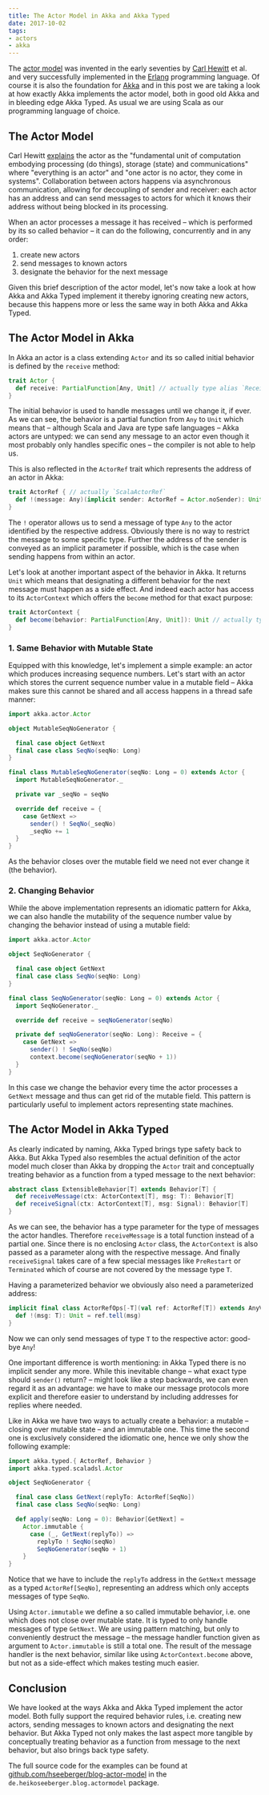 ```yaml
---
title: The Actor Model in Akka and Akka Typed
date: 2017-10-02
tags:
- actors
- akka
---
```


The [actor model](https://en.wikipedia.org/wiki/Actor_model) was invented in the early seventies by [Carl Hewitt](https://en.wikipedia.org/wiki/Carl_Hewitt) et al. and very successfully implemented in the [Erlang](https://www.erlang.org) programming language. Of course it is also the foundation for [Akka](https://akka.io) and in this post we are taking a look at how exactly Akka implements the actor model, both in good old Akka and in bleeding edge Akka Typed. As usual we are using Scala as our programming language of choice.

## The Actor Model

Carl Hewitt [explains](https://www.youtube.com/watch?v=7erJ1DV_Tlo) the actor as the "fundamental unit of computation embodying processing (do things), storage (state) and communications" where "everything is an actor" and "one actor is no actor, they come in systems". Collaboration between actors happens via asynchronous communication, allowing for decoupling of sender and receiver: each actor has an address and can send messages to actors for which it knows their address without being blocked in its processing.

When an actor processes a message it has received – which is performed by its so called behavior – it can do the following, concurrently and in any order:

1. create new actors
1. send messages to known actors
1. designate the behavior for the next message

Given this brief description of the actor model, let's now take a look at how Akka and Akka Typed implement it thereby ignoring creating new actors, because this happens more or less the same way in both Akka and Akka Typed.

## The Actor Model in Akka

In Akka an actor is a class extending `Actor` and its so called initial behavior is defined by the `receive` method:

``` scala
trait Actor {
  def receive: PartialFunction[Any, Unit] // actually type alias `Receive`
}
```

The initial behavior is used to handle messages until we change it, if ever. As we can see, the behavior is a partial function from `Any` to `Unit` which means that – although Scala and Java are type safe languages – Akka actors are untyped: we can send any message to an actor even though it most probably only handles specific ones – the compiler is not able to help us.

This is also reflected in the `ActorRef` trait which represents the address of an actor in Akka:

``` scala
trait ActorRef { // actually `ScalaActorRef`
  def !(message: Any)(implicit sender: ActorRef = Actor.noSender): Unit
}
```

The `!` operator allows us to send a message of type `Any` to the actor identified by the respective address. Obviously there is no way to restrict the message to some specific type. Further the address of the sender is conveyed as an implicit parameter if possible, which is the case when sending happens from within an actor.

Let's look at another important aspect of the behavior in Akka. It returns `Unit` which means that designating a different behavior for the next message must happen as a side effect. And indeed each actor has access to its `ActorContext` which offers the `become` method for that exact purpose:

``` scala
trait ActorContext {
  def become(behavior: PartialFunction[Any, Unit]): Unit // actually type alias `Receive`
}
```

### 1. Same Behavior with Mutable State

Equipped with this knowledge, let's implement a simple example: an actor which produces increasing sequence numbers. Let's start with an actor which stores the current sequence number value in a mutable field – Akka makes sure this cannot be shared and all access happens in a thread safe manner:

``` scala
import akka.actor.Actor

object MutableSeqNoGenerator {

  final case object GetNext
  final case class SeqNo(seqNo: Long)
}

final class MutableSeqNoGenerator(seqNo: Long = 0) extends Actor {
  import MutableSeqNoGenerator._

  private var _seqNo = seqNo

  override def receive = {
    case GetNext =>
      sender() ! SeqNo(_seqNo)
      _seqNo += 1
  }
}
```

As the behavior closes over the mutable field we need not ever change it (the behavior).

### 2. Changing Behavior

While the above implementation represents an idiomatic pattern for Akka, we can also handle the mutability of the sequence number value by changing the behavior instead of using a mutable field:

``` scala
import akka.actor.Actor

object SeqNoGenerator {

  final case object GetNext
  final case class SeqNo(seqNo: Long)
}

final class SeqNoGenerator(seqNo: Long = 0) extends Actor {
  import SeqNoGenerator._

  override def receive = seqNoGenerator(seqNo)

  private def seqNoGenerator(seqNo: Long): Receive = {
    case GetNext =>
      sender() ! SeqNo(seqNo)
      context.become(seqNoGenerator(seqNo + 1))
  }
}
```

In this case we change the behavior every time the actor processes a `GetNext` message and thus can get rid of the mutable field. This pattern is particularly useful to implement actors representing state machines.

## The Actor Model in Akka Typed

As clearly indicated by naming, Akka Typed brings type safety back to Akka. But Akka Typed also resembles the actual definition of the actor model much closer than Akka by dropping the `Actor` trait and conceptually treating behavior as a function from a typed message to the next behavior:

``` scala
abstract class ExtensibleBehavior[T] extends Behavior[T] {
  def receiveMessage(ctx: ActorContext[T], msg: T): Behavior[T]
  def receiveSignal(ctx: ActorContext[T], msg: Signal): Behavior[T]
}
```

As we can see, the behavior has a type parameter for the type of messages the actor handles. Therefore `receiveMessage` is a total function instead of a partial one. Since there is no enclosing `Actor` class, the `ActorContext` is also passed as a parameter along with the respective message. And finally `receiveSignal` takes care of a few special messages like `PreRestart` or `Terminated` which of course are not covered by the message type `T`.

Having a parameterized behavior we obviously also need a parameterized address:

``` scala
implicit final class ActorRefOps[-T](val ref: ActorRef[T]) extends AnyVal {
  def !(msg: T): Unit = ref.tell(msg)
}
```

Now we can only send messages of type `T` to the respective actor: good-bye `Any`!

One important difference is worth mentioning: in Akka Typed there is no implicit sender any more. While this inevitable change – what exact type should `sender()` return? – might look like a step backwards, we can even regard it as an advantage: we have to make our message protocols more explicit and therefore easier to understand by including addresses for replies where needed.

Like in Akka we have two ways to actually create a behavior: a mutable – closing over mutable state – and an immutable one. This time the second one is exclusively considered the idiomatic one, hence we only show the following example:

``` scala
import akka.typed.{ ActorRef, Behavior }
import akka.typed.scaladsl.Actor

object SeqNoGenerator {

  final case class GetNext(replyTo: ActorRef[SeqNo])
  final case class SeqNo(seqNo: Long)

  def apply(seqNo: Long = 0): Behavior[GetNext] =
    Actor.immutable {
      case (_, GetNext(replyTo)) =>
        replyTo ! SeqNo(seqNo)
        SeqNoGenerator(seqNo + 1)
    }
}
```

Notice that we have to include the `replyTo` address in the `GetNext` message as a typed `ActorRef[SeqNo]`, representing an address which only accepts messages of type `SeqNo`.

Using `Actor.immutable` we define a so called immutable behavior, i.e. one which does not close over mutable state. It is typed to only handle messages of type `GetNext`. We are using pattern matching, but only to conveniently destruct the message – the message handler function given as argument to `Actor.immutable` is still a total one. The result of the message handler is the next behavior, similar like using `ActorContext.become` above, but not as a side-effect which makes testing much easier.

## Conclusion

We have looked at the ways Akka and Akka Typed implement the actor model. Both fully support the required behavior rules, i.e. creating new actors, sending messages to known actors and designating the next behavior. But Akka Typed not only makes the last aspect more tangible by conceptually treating behavior as a function from message to the next behavior, but also brings back type safety.

The full source code for the examples can be found at [github.com/hseeberger/blog-actor-model](https://github.com/hseeberger/blog-actor-model) in the `de.heikoseeberger.blog.actormodel` package.

